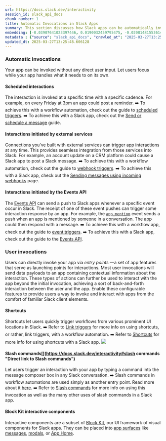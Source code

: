 ```yaml
---
url: https://docs.slack.dev/interactivity
session_id: slack_api_docs
chunk_number: 1
title: Automatic Invocations in Slack Apps
summary: This section discusses how Slack apps can be automatically invoked without user input, including scheduled interactions that occur at specific times. It provides examples such as posting reminders and references guides for implementing scheduled triggers and sending messages.
embedding: [-0.03907641023397446, 0.0190032459795475, -0.020814815536141396, 0.006179398391395807, 0.018662815913558006, -0.04999446123838425, -0.03156265243887901, 0.0023389311973005533, -0.0022735807579010725, 0.03127085417509079, -0.030808843672275543, -0.017641527578234673, -0.022395379841327667, -0.011568514630198479, 0.004434698261320591, 0.028158359229564667, -0.030298199504613876, 0.003022829070687294, 0.027210021391510963, -0.011027474887669086, 0.03297300264239311, 0.017191676422953606, 0.024498745799064636, 0.05660851672291756, -0.030760211870074272, -0.011355745606124401, -0.030419781804084778, 0.03713110089302063, -0.05121028050780296, 0.002288778545334935, 0.049848563969135284, -0.009197668172419071, -0.014285868965089321, 0.007823793217539787, 0.05096711590886116, -0.02182394452393055, 0.003215840319171548, 0.027428869158029556, 0.010942367836833, 0.015574636869132519, -0.005322245880961418, -0.014261553063988686, -0.03922230750322342, 0.016583766788244247, -0.049143388867378235, 0.017896849662065506, -0.02609146758913994, -0.02323429472744465, 0.012285847216844559, 0.026431897655129433, -0.04637132212519646, 0.006875454448163509, 0.010656650178134441, -0.00795753300189972, -0.038930512964725494, 0.011495565064251423, -0.042577967047691345, -0.03119790554046631, -0.012474299408495426, 0.004334393423050642, -0.018480442464351654, 0.023586882278323174, -0.011945418082177639, 0.018492601811885834, -0.046833332628011703, 0.006528946105390787, -0.03226782754063606, 0.027477500960230827, -0.006012223195284605, -0.015720535069704056, 0.05894288793206215, 0.03063862957060337, -0.03642592579126358, 0.049216337502002716, 0.028571737930178642, -0.027210021391510963, -0.014614139683544636, 0.056413985788822174, -0.013191631995141506, -0.0067842681892216206, 0.013276739045977592, 0.014018388465046883, -0.04685765132308006, -0.04744124412536621, -0.07727742940187454, 0.027963828295469284, -0.03837123513221741, -0.004793365020304918, -0.025629457086324692, -0.002960518468171358, 0.0031763261649757624, 0.03263257071375847, -0.005914957728236914, 0.031757183372974396, 0.02040143683552742, -0.008899792097508907, -0.012048762291669846, 0.012717463076114655, -0.0022902984637767076, 0.06623779982328415, 0.07338681071996689, -0.049167703837156296, -0.04809778556227684, -0.06779404729604721, 0.0595264807343483, -0.039781585335731506, 0.04014633223414421, 0.024365006014704704, -0.031538333743810654, -0.05242609977722168, -0.09298580884933472, 0.003065382828935981, -0.049143388867378235, 0.0007511479780077934, 0.022893864661455154, -0.037520162761211395, 0.030055036768317223, -0.014589823782444, -0.03272983804345131, -0.044109899550676346, -0.04289408028125763, -0.005422551184892654, 0.0072462791576981544, 0.01089981384575367, -0.0074712056666612625, -0.050626687705516815, -0.011373983696103096, 0.013057892210781574, -0.05339875444769859, -0.023623356595635414, 0.002411880297586322, 0.014942411333322525, -0.005741703324019909, -0.06108272820711136, -0.0002279659966006875, -0.008310120552778244, -0.05174523964524269, 0.021422725170850754, -0.02978755719959736, -0.011039633303880692, -0.00040008031646721065, -0.05315558984875679, -0.01314299926161766, -0.003098817775025964, -0.06745361536741257, -0.0027538291178643703, -0.013386162929236889, -0.027161387726664543, -0.04357494041323662, -0.01754426211118698, 0.004942302592098713, -0.001142869470641017, 0.0014164287131279707, -0.03479672968387604, -0.024924281984567642, 0.017799584195017815, -0.015708377584815025, 0.07290048897266388, 0.020547334104776382, 0.0032887894194573164, 0.012474299408495426, -0.017994115129113197, -0.0039362129755318165, 0.017909009009599686, -0.09604967385530472, -0.049799930304288864, -0.004273602738976479, 0.006279703229665756, -0.05728937312960625, 0.027988145127892494, -0.02187257818877697, -0.006638369522988796, -0.04158099740743637, 0.023805728182196617, 0.010279746726155281, -0.01597585715353489, -0.04885159432888031, -0.01901540346443653, -0.009301012381911278, 0.028887851163744926, 0.0019407505169510841, -0.0023541287519037724, -0.06312530487775803, -0.05155070871114731, -0.0160001739859581, 0.002878450555726886, -0.0378849096596241, -0.02196984365582466, -0.04165394604206085, -0.020024532452225685, 0.01196973491460085, 0.039708636701107025, -0.026650745421648026, 0.015671901404857635, 0.04308861121535301, -0.003610981395468116, 0.008352673612535, -0.012814728543162346, 0.03131948783993721, 0.008218933828175068, 0.03491831198334694, -0.016474341973662376, 0.0009088244405575097, 0.007343544624745846, 0.03713110089302063, 0.007902821525931358, -0.023842204362154007, 0.012863361276686192, -0.03581801801919937, 0.008097352460026741, 0.015015359967947006, -0.05451730638742447, 0.031027691438794136, -0.009829893708229065, -0.044815074652433395, -0.020948555320501328, 0.008638391271233559, 0.004845037125051022, -0.0239394698292017, -0.0008731097332201898, -0.010419565252959728, 0.04535003378987312, 0.01679045520722866, -0.03717973455786705, 0.020899921655654907, 0.017057934775948524, 0.02920396439731121, -0.0774233341217041, 0.03727699816226959, 0.0062979403883218765, -0.009452990256249905, 0.016899878159165382, 0.019258568063378334, -0.04590931162238121, 0.010723520070314407, -0.033167533576488495, 0.030857477337121964, -0.02116740308701992, -0.002281179651618004, -0.007793397642672062, 0.011015316471457481, 0.013215948827564716, 0.02482701651751995, 0.03863871470093727, 0.03859008476138115, 0.021325459703803062, -0.0004958260105922818, -0.03272983804345131, 0.0027325523551553488, 0.04216459020972252, 0.06502198427915573, 0.005006133113056421, 0.005209782626479864, 0.03698520362377167, 0.029179647564888, -0.08466961234807968, 0.022431854158639908, 0.04581204801797867, 0.023842204362154007, 0.018723607063293457, 0.01166578009724617, -0.004477252252399921, -0.04308861121535301, 0.0269425418227911, -0.0376417450606823, 0.02052301913499832, 0.012984942644834518, 0.06190948560833931, 0.007696132175624371, -0.028693320229649544, 0.00024069409118965268, 0.03732563182711601, 0.015355789102613926, -0.00037253444315865636, -0.04734397679567337, -0.03584233298897743, 0.017057934775948524, -0.0336538590490818, -0.012377033941447735, 0.009702232666313648, -0.006869375240057707, 0.000293126271571964, 0.01744699664413929, 0.01023719273507595, -0.014516874216496944, 0.006650527939200401, 0.007489442825317383, 0.012431745417416096, 0.01238311268389225, 0.0269425418227911, -0.018699290230870247, 0.0581161305308342, -0.019209934398531914, 0.006462076213210821, 0.04498529061675072, 0.042553652077913284, -0.002223428338766098, 0.013094366528093815, 0.016279811039566994, 0.016620241105556488, 0.014589823782444, -0.04221322387456894, 0.02318566106259823, -0.013422638177871704, 0.0595264807343483, -0.00372344464994967, 0.00041223849984817207, 0.005082122050225735, 0.05548996105790138, -0.06434112042188644, -0.008504651486873627, 0.033118899911642075, -0.005756901111453772, -0.03326479718089104, -0.03927094116806984, 0.02983618900179863, 0.044742126017808914, 0.025337660685181618, 0.016547292470932007, -0.03589096665382385, 0.0008715899894014001, 0.02558082342147827, 0.009933237917721272, -0.0233558751642704, 0.014857303351163864, -0.05748390406370163, 0.010966683737933636, 0.00199394254013896, -0.046176791191101074, -0.042505018413066864, 0.05048079043626785, -0.02469327673316002, -0.0423591211438179, 0.004610992036759853, -0.011349666863679886, -0.03131948783993721, 0.003398213069885969, 0.006820742506533861, -0.03124653920531273, 0.06468155235052109, 0.007215883582830429, -0.0098542096093297, -0.05077258497476578, -0.0277692973613739, 0.0015881630824878812, 0.04573909565806389, -0.005951432045549154, 0.0020152193028479815, -0.017933323979377747, 0.04294271394610405, -0.020875606685876846, -0.04077855870127678, -0.020912081003189087, -0.02042575366795063, -0.02703980728983879, 0.02045006863772869, -0.0065897367894649506, -0.05466320738196373, -0.006133805029094219, 0.006376968696713448, -0.04685765132308006, 0.0030000323895365, 0.021313300356268883, -0.009848130866885185, 0.006328335963189602, 0.02611578442156315, 0.02258991077542305, -0.06925302743911743, 0.011477327905595303, 0.012474299408495426, 0.06560557335615158, -0.003054744331166148, 0.052134301513433456, -0.025848304852843285, -0.04790325462818146, 0.02256559394299984, -0.007221962790936232, -0.002063852036371827, 0.007380018942058086, -0.0022067108657211065, 0.02611578442156315, 0.004510687198489904, 0.0038632636424154043, -0.06443838775157928, -0.02408536709845066, 0.011592830531299114, -0.02330724336206913, -0.0049939751625061035, -0.017264625057578087, 0.04055970907211304, 0.03985453397035599, -0.010000108741223812, 0.009142955765128136, -0.012237214483320713, 0.020267697051167488, 0.017726635560393333, 0.03618276119232178, 0.024365006014704704, 0.055830392986536026, -0.03720404952764511, 0.011538119055330753, 0.0057143475860357285, -0.02558082342147827, 0.01166578009724617, -0.007562391925603151, -0.029276913031935692, 0.031076325103640556, -0.01738620735704899, 0.004680901765823364, 0.05407961457967758, 0.022784441709518433, 0.020717550069093704, 0.00834051612764597, -0.027161387726664543, 0.0038571846671402454, -0.02104582078754902, 0.030395466834306717, 0.016255496069788933, 0.06390342861413956, 0.05899152159690857, 0.037398580461740494, -0.056365352123975754, -0.0013282818254083395, -0.020632442086935043, -0.03056568093597889, 0.0654110461473465, 0.03255962207913399, -0.022115740925073624, 0.06302803754806519, -0.07362997531890869, -0.036134131252765656, 0.023100554943084717, 0.05033489316701889, -0.007592787500470877, 0.010364853776991367, -0.017714478075504303, 0.010146006941795349, 0.020036691799759865, 0.01968410424888134, 0.027282970026135445, -0.00905784871429205, -0.005194585304707289, -0.004635308403521776, 0.028620371595025063, -0.044085584580898285, -0.008705261163413525, -0.018760081380605698, -0.06025597080588341, 0.023623356595635414, 0.012680988758802414, -0.0377633273601532, 0.03664477542042732, 0.022431854158639908, 0.019246408715844154, -0.0482436828315258, -0.003047145437449217, 0.016972828656435013, -0.01462629809975624, 0.04875432699918747, 0.04204300791025162, 0.009696153923869133, 0.013677959330379963, 0.013860332779586315, 0.01901540346443653, 0.011161214672029018, 0.006091251503676176, -0.03715541586279869, -0.0010319260181859136, 0.015513845719397068, 0.00799400731921196, 0.03331343084573746, -0.04014633223414421, 0.0625903457403183, 0.010079136118292809, -0.02840152382850647, -0.0321219265460968, 0.009021374396979809, 0.011951496824622154, -0.0036261791829019785, 0.009617125615477562, 0.016182545572519302, 0.031708549708127975, -0.049532450735569, 0.007665736600756645, 0.05675441399216652, 0.029301229864358902, -0.0031793657690286636, -0.0043404726311564445, -0.0044073425233364105, 0.027088439092040062, -0.06122862547636032, -0.007252358365803957, 0.048316631466150284, -0.011823835782706738, -0.0037112864665687084, -0.009142955765128136, -0.018614184111356735, -0.021447040140628815, 0.0054195113480091095, -0.009276696480810642, -0.011854231357574463, -0.051064383238554, -0.030006403103470802, 0.05967237800359726, 0.022237323224544525, 0.007234120741486549, 0.0037112864665687084, -0.01675398088991642, 0.015149099752306938, -0.009623204357922077, -0.01274177897721529, -0.025167446583509445, 0.015513845719397068, 0.04676038399338722, -0.01826159656047821, 0.026577794924378395, -0.027842245995998383, 0.02903374843299389, 0.03547758609056473, -0.048438213765621185, -0.009902842342853546, 0.022298114374279976, -0.005316167138516903, -0.02981187216937542, 0.009021374396979809, -0.0028176596388220787, -0.04454759508371353, -0.027939511463046074, -0.016170388087630272, 0.0023845243267714977, -0.0181156974285841, 0.01685124635696411, 0.00023005568073131144, 0.005431669764220715, -0.025678088888525963, 0.008784289471805096, -0.03645024448633194, -0.044012635946273804, 0.0008738696342334151, 0.002250784309580922, 0.006316178012639284, 0.026456212624907494, 0.03486967831850052, 0.007440810091793537, -0.03698520362377167, 0.03290005400776863, -0.012839044444262981, -0.04279681667685509, 0.00799400731921196, 0.019185617566108704, 0.008595838211476803, -0.03297300264239311, 0.009112561121582985, -0.020000217482447624, 0.041921425610780716, 0.005410392768681049, 0.005246257409453392, -0.0027249534614384174, 0.005790336057543755, -9.4320930656977e-05, -0.03350796177983284, -0.029349861666560173, 0.006504629738628864, -0.00674171419814229, -0.006881533656269312, 0.01666887290775776, 0.03156265243887901, 0.01280257012695074, -0.025653773918747902, 0.02538629248738289, 0.007690052967518568, -0.007130776531994343, -0.015136942267417908, 0.01489377859979868, -0.0021595978178083897, -0.047052182257175446, -0.0056140427477657795, 0.012194660492241383, -0.03443198278546333, 0.007586708292365074, -0.032340776175260544, -0.030979059636592865, -0.013288897462189198, 0.007021352648735046, -0.04029222950339317, -0.009592808783054352, -0.014577665366232395, 0.01751994714140892, 0.0018510838272050023, -0.01091805100440979, 0.019380148500204086, -0.04172689467668533, 0.017909009009599686, 0.014772196300327778, 0.008614075370132923, 0.011155135929584503, -0.017094410955905914, 0.015574636869132519, -0.026845276355743408, -0.006158121395856142, -0.009428673423826694, -0.019939426332712173, -0.005133794154971838, -0.05758117139339447, -0.011750887148082256, 0.003088179277256131, 0.003282710211351514, -0.007623183075338602, -0.00040349981281906366, 0.010893735103309155, 0.0023678068537265062, -0.022456170991063118, -0.005413432605564594, -0.009070007130503654, -0.017629370093345642, 0.04167826101183891, -0.021009346470236778, 0.009185509756207466, 0.02616441622376442, -0.023671988397836685, -0.025823988020420074, -0.018796555697917938, 0.020121797919273376, 0.01831022836267948, -0.024559536948800087, 0.019951583817601204, -0.015027518384158611, -0.0336538590490818, -0.010060898959636688, -0.005735624581575394, 0.008042640052735806, 0.003610981395468116, 0.03226782754063606, -0.004155060276389122, -0.03421313688158989, -0.012899835593998432, -0.016474341973662376, 0.01883303001523018, 0.023842204362154007, 0.01899108663201332, -0.044207166880369186, 0.015222049318253994, 0.022322429344058037, -0.009732628241181374, 0.00748336361721158, 0.02472975105047226, -0.005969669669866562, -0.005933194886893034, 0.001284208381548524, 0.01601233147084713, -0.0138238575309515, -0.022188689559698105, 0.051988404244184494, -0.01602448895573616, 0.033240482211112976, -0.007641420233994722, -0.025653773918747902, -0.015465212985873222, -0.01058370154350996, 0.003303987206891179, -0.00041603794670663774, 0.02257775142788887, 0.017763109877705574, -0.022103583440184593, -0.0080304816365242, 0.01745915599167347, 0.0005148231866769493, 0.02119171805679798, 0.028669003397226334, 0.02548355795443058, -0.03980590030550957, 0.038881879299879074, 0.05767843499779701, 0.03355659544467926, 0.00562316132709384, 0.005152031313627958, 0.01242566667497158, -0.03299731761217117, -0.013860332779586315, 0.018553392961621284, -0.021471356973052025, -0.005611002910882235, -0.03331343084573746, 0.006206754129379988, 0.0277692973613739, -0.013860332779586315, 0.03773900866508484, 0.029593026265501976, 0.036109812557697296, -0.03136812150478363, -0.005908878520131111, -0.030249567702412605, 1.0644349458743818e-05, -0.0016747901681810617, -0.020608125254511833, 0.0020608126651495695, 0.02466895990073681, 0.006024381145834923, -0.024498745799064636, -0.05743527412414551, 0.007088222540915012, -0.013921122997999191, -0.03440766781568527, -0.01496672723442316, -0.002044095192104578, -0.024924281984567642, 0.010790389962494373, -0.010753915645182133, 0.04428011551499367, -0.03766606003046036, -0.00689369160681963, 0.020352803170681, -0.03061431273818016, 0.011915022507309914, -0.015027518384158611, 0.006759951822459698, -0.04004906490445137, -0.015076151117682457, -0.007167250849306583, -0.020729707553982735, 0.003924054559320211, -0.009872447699308395, -0.021605096757411957, -0.01809138059616089, -0.023744938895106316, 0.0013928721891716123, -0.021495673805475235, 0.011860311031341553, 0.027064122259616852, 0.004838958382606506, -0.01308220811188221, -0.016924194991588593, 0.012644513510167599, -0.04158099740743637, 0.001123112509958446, 0.0074712056666612625, -0.03645024448633194, 0.02913101390004158, -0.017896849662065506, -0.010352695360779762, 0.014699247665703297, -0.02328292652964592, 0.012310164049267769, 0.016863403841853142, 0.022322429344058037, -0.004902788437902927, -0.03343501314520836, 0.021361934021115303, -0.030954742804169655, 0.009677916765213013, 0.01133750844746828, 0.008285803720355034, -0.009562413208186626, -0.0008054798236116767, -0.0067052398808300495, 0.01894245482981205, -0.02772066555917263, -0.03270552307367325, 0.00010021005437010899, 0.03202466294169426, -0.011440853588283062, 0.029568709433078766, 0.0011352706933394074, 0.011191610246896744, -0.01016424410045147, -0.029520075768232346, 0.013130840845406055, -0.0423591211438179, 0.024255581200122833, 0.03161128610372543, -0.0020471345633268356, 0.017860375344753265, 0.012146027758717537, -0.00987852644175291, 0.02184826135635376, -0.04209164157509804, -0.005589726381003857, -0.019136985763907433, 0.012413508258759975, -0.04817073419690132, -0.009428673423826694, 0.01739836484193802, -0.0009088244405575097, -0.0190032459795475, 0.04099740460515022, -0.02614010125398636, 0.01134358812123537, -0.025289027020335197, -0.025726722553372383, -0.03299731761217117, -0.019951583817601204, -0.011525960639119148, 0.015684060752391815, -0.025021547451615334, -0.022723650559782982, 0.005422551184892654, 0.011544197797775269, -0.10086431354284286, -0.008389148861169815, -0.006273624021559954, -0.037617430090904236, 0.003775116754695773, 0.013568536378443241, 0.011598910205066204, 0.01956252194941044, 0.018760081380605698, -0.04797620326280594, 0.02266285941004753, -0.020206905901432037, -0.003130733035504818, -0.009185509756207466, 0.01455334946513176, -0.012936309911310673, 0.04002474993467331, 0.020194748416543007, 0.002345010172575712, -0.02407320961356163, 0.004887591116130352, -0.02318566106259823, -0.01677829772233963, 0.012054841965436935, -0.009538097307085991, -0.029009433463215828, 0.008456018753349781, 0.02328292652964592, 0.034602198749780655, 0.0009209826239384711, 0.016620241105556488, 0.030055036768317223, -0.04435306414961815, -0.013021417893469334, 0.003614020999521017, 0.016413550823926926, 0.02915533073246479, 0.015027518384158611, 0.013763067312538624, -0.01748347282409668, 0.006243228912353516, 0.005015251692384481, 0.0239394698292017, -0.005583647172898054, 0.010255429893732071, 0.031149273738265038, -0.00582073163241148, -0.0012302565155550838, -0.008212855085730553, 0.025751039385795593, 0.040438126772642136, 0.0007279714336618781, 0.008553284220397472, -0.0067842681892216206, 0.018018431961536407, 0.01822512224316597, -0.025994202122092247, 0.01307005062699318, 0.02983618900179863, 0.026675060391426086, 0.03574506938457489, 0.006845058873295784, 0.023769253864884377, -0.002281179651618004, 0.023526091128587723, -0.009744786657392979, 0.008905871771275997, -0.017301099374890327, -0.03134380280971527, 0.007860267534852028, 0.017130885273218155, 0.032486673444509506, 0.011690095998346806, -0.0008351154392585158, 0.0451798215508461, 0.019927266985177994, 0.01677829772233963, -0.010729599744081497, -0.005963590461760759, -0.009848130866885185, 0.061569057404994965, 0.01023719273507595, 0.017094410955905914, 0.04586067795753479, 0.006003104615956545, 0.01270530465990305, -0.014067021198570728, 0.009051769971847534, -0.0009042650926858187, -0.019830001518130302, 0.029544392600655556, -0.0010288865305483341, 0.0073557025752961636, -0.03924662619829178, -0.007197646424174309, 0.014541191048920155, 0.007817713543772697, 0.026577794924378395, 0.04834095016121864, -0.006057816557586193, 0.030225250869989395, -0.00986028928309679, 0.0012120192404836416, 0.0032219192944467068, -0.03433471918106079, 0.033848389983177185, -0.020912081003189087, 0.02249264530837536, 0.015185575000941753, 0.011823835782706738, 0.019307199865579605, 0.0008442340767942369, -0.012298005633056164, 0.049240656197071075, -0.003951410762965679, -0.020620284602046013, 0.03576938435435295, -0.00043427522177807987, 0.005340483505278826, -0.0025456203147768974, -0.0006504629855044186, -0.011805598624050617, -0.04369652271270752, 0.011471249163150787, 0.01133750844746828, 0.007452968042343855, 0.02616441622376442, -0.0032979079987853765, 0.0038936592172831297, 0.0002836276835296303, 0.0016611121827736497, 0.03569643571972847, -0.018711449578404427, 0.020048849284648895, -0.030273884534835815, 0.010231113992631435, 0.033167533576488495, -0.009015294723212719, -0.011714412830770016, 0.03574506938457489, -0.007009194232523441, -0.033872708678245544, 0.0028085410594940186, -0.023003289476037025, -0.029009433463215828, -0.0012348158052191138, -0.02414615824818611, 0.03499126061797142, -0.03431040048599243, -0.032340776175260544, -0.010170322842895985, 0.004197613801807165, 0.00356234866194427, 0.015234207734465599, -0.023647671565413475, 0.01424939464777708, -0.01669318974018097, -0.049240656197071075, 0.0011747847311198711, 0.048413898795843124, -0.004808562807738781, 0.03837123513221741, 0.02031632885336876, -0.009787339717149734, -0.014772196300327778, 0.011848152615129948, -0.016377076506614685, 0.047708723694086075, -0.016559449955821037, -0.007531996350735426, 0.012547248043119907, -0.013288897462189198, 0.03503989428281784, -0.0011185531038790941, 0.04503392055630684, 0.03294868394732475, 0.003957489505410194, -0.02246832847595215, -0.008261487819254398, -0.0026155298110097647, -0.027210021391510963, 0.03810375556349754, 0.005914957728236914, 0.00381767051294446, 0.01308220811188221, -0.0016231178306043148, -0.02621304988861084, 0.015878591686487198, -0.02474190853536129, -0.010328379459679127, 0.028571737930178642, 0.04160531237721443, 0.005313127301633358, -0.02830425836145878, -0.036061178892850876, 0.013580693863332272, -0.00874173641204834, -0.03576938435435295, -0.00907608587294817, 0.012510773725807667, -0.0022112701553851366, 0.03343501314520836, 0.007094301749020815, -0.020292013883590698, 0.018067065626382828, 0.03275415301322937, -0.03406723961234093, 0.03406723961234093, 0.025896936655044556, 0.028644686564803123, 0.00021409806504379958, 0.019513888284564018, -0.010869418270885944, 0.015404421836137772, 0.017045777291059494, 0.03056568093597889, -0.014067021198570728, -0.04790325462818146, 0.009562413208186626, -0.03591528162360191, -0.018796555697917938, -0.031538333743810654, 0.014127812348306179, -0.0015957619762048125, -0.00140579033177346, 0.009957554750144482, -0.04975130036473274, -0.013836015947163105, 0.006510708946734667, 0.0015121743781492114, -0.019331516698002815, 0.00437086820602417, -0.027866562828421593, 0.019866475835442543, 0.024328531697392464, -0.033726807683706284, 0.011525960639119148, -0.029617341235280037, 0.0423591211438179, -0.012486457824707031, 0.003018269781023264, 0.011173373088240623, 0.00492710480466485, -0.0451798215508461, -0.03703383728861809, -0.0094408318400383, 0.03783627599477768, 0.016960669308900833, -0.018674973398447037, -0.018747923895716667, 0.00562316132709384, -0.010267588309943676, 0.03127085417509079, 0.0006542624323628843, -0.010103452950716019, -0.009392199106514454, 0.022213006392121315, 0.008468177169561386, -0.015234207734465599, -0.013495586812496185, 0.023878678679466248, 0.06166632100939751, 0.004708257503807545, -0.013544219546020031, -0.029471443966031075, 0.011307112872600555, -0.024596011266112328, -0.0034255690407007933, -0.0021322418469935656, 0.002346529858186841, -0.018237279728055, 0.04588499665260315, 0.016194704920053482, 0.0225291196256876, -0.022419694811105728, 0.014772196300327778, -0.03290005400776863, 0.0017082252306863666, -0.006729556247591972, -0.033191848546266556, -0.01593938283622265, 0.002481789793819189, -0.02847447246313095, -0.0034255690407007933, 0.0335322767496109, -0.005711308214813471, 0.03769037872552872, -0.022310271859169006, 0.006644448731094599, -0.016997143626213074, 0.04097308963537216, 0.05179387331008911, -0.0023054960183799267, -0.02686959132552147, 0.009240221232175827, 0.00016575027257204056, -0.02830425836145878, -0.003158089006319642, 0.0035471508745104074, 0.023477457463741302, -0.01899108663201332, 0.03185444697737694, -6.850852969364496e-06, -0.0024665920063853264, 0.021471356973052025, -0.03944115713238716, 0.01816433109343052, -0.026553478091955185, 0.030760211870074272, 0.008632312528789043, -0.028547421097755432, 0.01756857894361019, 0.007057826966047287, 0.0064134434796869755, 0.016498658806085587, -0.005413432605564594, -0.006304019596427679, -0.014662772417068481, 0.005522856023162603, 0.015817800536751747, -0.008522888645529747, 0.0028085410594940186, 0.04748987779021263, 0.030127985402941704, -0.0012370954500511289, -0.005696110427379608, -0.005933194886893034, 0.010285825468599796, 0.012984942644834518, -0.0030121905729174614, -0.028936482965946198, -0.03333774581551552, -0.01761721260845661, 0.006607974413782358, -0.04432874917984009, -0.020012374967336655, -0.03985453397035599, -0.019477413967251778, 0.005255375988781452, 0.009969713166356087, -0.025264712050557137, -0.004279681481420994, -0.009586730040609837, 0.01754426211118698, 0.014115653932094574, -0.011057870462536812, -0.01160498894751072, -0.007519838400185108, -0.013361847028136253, 0.00565051706507802, 0.07659657299518585, -0.025969885289669037, -0.0032735916320234537, 0.01742268167436123, -0.004255365114659071, 0.004799444228410721, 0.014395292848348618, 0.006328335963189602, -0.037617430090904236, -0.044036950916051865, -0.03591528162360191, 0.02922827936708927, 0.024365006014704704, -0.0033921340946108103, -0.0013153637992218137, -0.013969755731523037, 0.005115556996315718, 0.015744851902127266, 0.013702276162803173, -0.01160498894751072, 0.0009688554564490914, 0.03647455945611, 0.009629284031689167, 0.020778341218829155, -0.014674930833280087, -0.03550190478563309, 0.03217056021094322, 0.0014095897786319256, 0.02485133334994316, -0.009386119432747364, -0.010188560001552105, -0.03260825574398041, 0.011775203049182892, 0.008808606304228306, -0.022893864661455154, 0.010291905142366886, 0.0028389364015311003, -0.021374091506004333, 0.00038279290311038494, 0.0225291196256876, -0.012079157866537571, -0.02550787478685379, 0.021471356973052025, -0.020766181871294975, -0.005914957728236914, -0.0023723661433905363, -0.007987928576767445, -0.03523442521691322, 0.008601916953921318, -0.009544176049530506, -0.020863447338342667, 0.0377633273601532, 0.028206992894411087, -0.019331516698002815, -0.003851105459034443, 0.0050274101085960865, 0.01749563030898571, 0.04019496589899063, -0.011775203049182892, -0.00981773529201746, -0.05704621225595474, 0.06195811927318573, 0.01610959693789482, 0.011173373088240623, -0.017665844410657883, -0.019185617566108704, -0.02779361419379711, -0.002670241752639413, -0.013434795662760735, 0.0011398299830034375, 0.023659830912947655, 0.019854318350553513, 0.03054136410355568, 0.03209761157631874, -0.014480399899184704, -0.00020269976812414825, -0.02390299364924431, -0.026796642690896988, 0.03433471918106079, 0.0075380755588412285, -0.012340559624135494, -0.01675398088991642, 0.009258459322154522, 0.011051791720092297, -0.03878461569547653, 0.005379997659474611, 0.023684147745370865, -0.006291861645877361, -0.019112668931484222, 0.007264516316354275, 0.01687556318938732, -0.02262638509273529, 0.05981827527284622, 0.021325459703803062, 0.02255343645811081, 0.010255429893732071, -0.03705815225839615, 0.024158315733075142, -0.028741952031850815, -0.015878591686487198, 0.00803656131029129, 0.007854188792407513, 0.014054863713681698, -0.006936245132237673, -0.00017942822887562215, 0.015696218237280846, -0.036839306354522705, -0.007161171641200781, 0.016948511824011803, 0.02327076904475689, -0.022067109122872353, -0.004264483693987131, 0.015550320036709309, 0.007927137427031994, 0.0045897155068814754, -0.016948511824011803, -0.026626428589224815, 0.020231222733855247, -0.010310142301023006, -0.04374515637755394, 0.014103496447205544, -0.016547292470932007, -0.02262638509273529, 0.03559916839003563, -0.02027985453605652, 0.0050942800007760525, -0.00020459947700146586, -0.0322435088455677, -0.009331407956779003, 0.041240569204092026, -0.015367947518825531, 0.015355789102613926, -0.006133805029094219, -0.003945331554859877, -0.051064383238554, 0.005197624675929546, -0.013386162929236889, -0.024206949397921562, 0.010267588309943676, 0.0007842030026949942, -0.00490886764600873, 0.0336538590490818, -0.015209890902042389, 0.00010543427197262645, 0.002937721787020564, -0.01906403712928295, 0.019501730799674988, -0.012717463076114655, 0.004741692449897528, -0.023112712427973747, 0.01744699664413929, 0.01889382116496563, 0.04372083768248558, 0.03406723961234093, -0.013009259477257729, -0.019088352099061012, -0.021641571074724197, -0.031076325103640556, 0.010273667052388191, -0.01959899626672268, -0.0074590472504496574, -0.02981187216937542, 0.005769059527665377, -0.03513715788722038, 0.017738793045282364, -0.012693146243691444, -0.017313256859779358, -0.009215905331075191, 0.012547248043119907, -0.008869396522641182, -0.026383263990283012, 0.003431648015975952, -0.032462358474731445, 0.009805576875805855, 0.026723694056272507, -0.010869418270885944, -2.8353269954095595e-05, 0.022942498326301575, -0.03207329660654068, -0.0409487709403038, -0.040365178138017654, -0.0014179485151544213, 0.005604923702776432, -0.009215905331075191, 0.008474255912005901, 0.006820742506533861, -0.03508852422237396, -0.01814001426100731, 0.005592765752226114, 0.02182394452393055, -0.04539866745471954, 0.004066913388669491, 0.010449960827827454, -0.015100467018783092, 0.04075424000620842, 0.0016656715888530016, 0.004197613801807165, -0.007696132175624371, 0.02837720699608326, 0.030079353600740433, -0.006462076213210821, -0.03562348708510399, -0.023781413212418556, 0.010504673235118389, -0.003051704727113247, 0.01756857894361019, -0.017653686925768852, 0.00875389389693737, -0.0025030665565282106, 0.020121797919273376, -0.06215265020728111, 0.02403673529624939, 0.033070266246795654, 0.006310098804533482, 0.02913101390004158, 0.02628599852323532, -0.0017735754372552037, 0.013945439830422401, -0.002337411278858781, -0.0009057848947122693, -0.06536240875720978, 0.0032735916320234537, 0.007057826966047287, -0.019817844033241272, 0.04753850772976875, -0.014006230980157852, 0.007720448542386293, -0.0035745068453252316, 0.0008997058030217886, -0.03484536334872246, 0.021507831290364265, 0.010528989136219025, -0.04085150733590126, 0.024474428966641426, -1.700246320979204e-05, -0.02246832847595215, -0.02178747020661831, -0.0028890890534967184, -0.013325372710824013, -0.00472953449934721, -0.007367860991507769, 0.0034012526739388704, -0.012115633115172386, 0.003474201774224639, -0.003234077477827668, 0.015039676800370216, 0.04323451220989227, -0.004446856677532196, -0.007410414516925812, 0.03292436897754669, 0.028936482965946198, 0.023720622062683105, 0.034626513719558716, -0.0012066999915987253, -0.004510687198489904, 0.003525874111801386, 0.014820829033851624, -0.00546206533908844, 0.019343674182891846, -0.0004475732275750488, -0.0727059543132782, 0.014310185797512531, -0.012559406459331512, -0.00907608587294817, -0.027866562828421593, 0.021459199488162994, -0.0066930814646184444, 0.004975737538188696, -0.022431854158639908, 0.03409155458211899, -0.005519816651940346, 0.0021550385281443596, -0.017702318727970123, 0.035331688821315765, 0.012498615309596062, 0.005945353303104639, -0.002322213491424918, -0.013130840845406055, -0.004325274843722582, -0.02543492615222931, -0.026504846289753914, 0.01280257012695074, 0.0018769199959933758, -0.01751994714140892, -0.007677894551306963, -0.0041824160143733025, -0.010316221043467522, 0.010972763411700726, -0.011331429705023766, 0.00010191979527007788, 0.001062321476638317, -0.009033532813191414, -0.008383069187402725, -0.0008115589153021574, 0.0023951628245413303, 0.022784441709518433, -0.005738663952797651, 0.023477457463741302, 0.020194748416543007, 0.009392199106514454, 0.026626428589224815, -0.014261553063988686, 0.0269425418227911, 0.018237279728055, 0.00265048467554152, 0.06366026401519775, -0.0007439290056936443, 0.025313343852758408, -0.021276826038956642, -0.004139862488955259, 0.010006187483668327, -0.00046315090730786324, 0.00951986014842987, -0.009957554750144482, -0.01307005062699318, -0.028571737930178642, 0.03404292091727257, -0.027501817792654037, -0.0013921123463660479, 0.007623183075338602, -0.011228085495531559, 0.01134358812123537, 0.004902788437902927, 0.00027564886840991676, 0.003629218554124236, 0.03491831198334694, -0.0007302510784938931, 0.002331332303583622, -0.02767203189432621, -0.010401328094303608, 0.015428738668560982, 0.028036776930093765, 0.023051921278238297, -0.023671988397836685, 0.014431767165660858, 0.030006403103470802, 0.049216337502002716, 0.009070007130503654, 0.051307547837495804, -0.02114308625459671, -0.012717463076114655, 0.001866281614638865, 0.022723650559782982, 0.009902842342853546, 0.024948598816990852, 0.010668808594346046, 0.021325459703803062, -0.0034194898325949907, 0.009939317591488361, -0.018383176997303963, -0.021994158625602722, 0.020754024386405945, 0.018492601811885834, 0.043331775814294815, -0.009769102558493614, 0.03428608551621437, 0.013969755731523037, -0.029665974900126457, -0.0003039546718355268, 0.0246446430683136, -0.021568622440099716, -0.022869547829031944, -0.018747923895716667, 0.030444098636507988, 0.022942498326301575, 0.022322429344058037, -0.0246446430683136, -0.030468415468931198, 0.0032310381066054106, -0.015477371402084827, 0.008583679795265198, -0.04055970907211304, 0.05048079043626785, -0.019830001518130302, 0.011945418082177639, -0.033872708678245544, -0.024267740547657013, -0.048413898795843124, -0.004191534593701363, -0.009179431013762951, 0.03287573531270027, -0.019902950152754784, 0.02558082342147827, 0.014735721983015537, 0.0254106093198061, -0.012194660492241383, -0.01895461231470108, -0.019136985763907433, 0.017215991392731667]
metadata : {"source": "slack_api_docs", "crawled_at": "2025-03-27T13:25:48.605088", "url_path": "/interactivity", "chunk_size": 4872}
updated_dt: 2025-03-27T13:25:48.606128
---
```

### Automatic invocations[​](https://docs.slack.dev/interactivity#automatic "Direct link to Automatic invocations")
Your app can be invoked without any direct user input. Let users focus while your app handles what it needs to on its own.
#### Scheduled interactions[​](https://docs.slack.dev/interactivity#scheduled-interactions "Direct link to Scheduled interactions")
The interaction is invoked at a specific time with a specific cadence.
For example, on every Friday at 3pm an app could post a reminder.
➡️ To achieve this with a workflow automation, check out the guide to [scheduled triggers](https://tools.slack.dev/deno-slack-sdk/guides/creating-scheduled-triggers).
➡️ To achieve this with a Slack app, check out the [Send or schedule a message](https://docs.slack.dev/messaging/sending-and-scheduling-messages) guide.
#### Interactions initiated by external services[​](https://docs.slack.dev/interactivity#interactions-initiated-by-external-services "Direct link to Interactions initiated by external services")
Connections you've built with external services can trigger app interactions at any time. This provides seamless integration from those services into Slack.
For example, an account update on a CRM platform could cause a Slack app to post a Slack message.
➡️ To achieve this with a workflow automation, check out the guide to [webhook triggers](https://tools.slack.dev/deno-slack-sdk/guides/creating-webhook-triggers).
➡️ To achieve this with a Slack app, check out the [Sending messages using incoming webhooks](https://docs.slack.dev/messaging/sending-messages-using-incoming-webhooks) page.
#### Interactions initiated by the Events API[​](https://docs.slack.dev/interactivity#interactions-initiated-by-the-events-api "Direct link to Interactions initiated by the Events API")
The [Events API](https://docs.slack.dev/apis/events-api/) can send a push to Slack apps whenever a specific event occur in Slack. The receipt of one of these event pushes can trigger some interaction response by an app.
For example, the [`app_mention`](https://docs.slack.dev/reference/events/app_mention) event sends a push when an app is mentioned by someone in a conversation. The app could then respond with a message.
➡️ To achieve this with a workflow app, check out the guide to [event triggers](https://tools.slack.dev/deno-slack-sdk/guides/creating-event-triggers).
➡️ To achieve this with a Slack app, check out the guide to the [Events API](https://docs.slack.dev/apis/events-api/).
### User invocations[​](https://docs.slack.dev/interactivity#user "Direct link to User invocations")
Users can directly invoke your app via _entry points_ —a set of app features that serve as launching points for interactions. Most user invocations will send data payloads to an app containing contextual information about the interaction. These types of actions can further be used to interact with the app beyond the initial invocation, achieving a sort of back-and-forth interaction between the user and the app.
Enable these configurable features to provide users a way to invoke and interact with apps from the comfort of familiar Slack client elements.
#### Shortcuts[​](https://docs.slack.dev/interactivity#shortcuts "Direct link to Shortcuts")
Shortcuts let users quickly trigger workflows from various prominent UI locations in Slack.
➡️ Refer to [Link triggers](https://tools.slack.dev/deno-slack-sdk/guides/creating-link-triggers) for more info on using shortcuts, or rather, link triggers, with a workflow automation.
➡️ Refer to [Shortcuts](https://docs.slack.dev/interactivity/implementing-shortcuts) for more info for using shortcuts with a Slack app.
![](https://docs.slack.dev/assets/images/global_shortcuts-86eaf0fd44a7a36b2a215396ae78b3aa.svg)
#### Slash commands[​](https://docs.slack.dev/interactivity#slash commands "Direct link to Slash commands")
Let users trigger an interaction with your app by typing a command into the message composer box in any Slack conversation.
➡️ Slash commands in workflow automations are used simply as another entry point. Read more about it [here](https://docs.slack.dev/faq#slashcommands).
➡️ Refer to [Slash commands](https://docs.slack.dev/interactivity/implementing-slash-commands) for more info on using this invocation as well as the many other uses of slash commands in a Slack app.
#### Block Kit interactive components[​](https://docs.slack.dev/interactivity#block-kit-interactive-components "Direct link to Block Kit interactive components")
Interactive components are a subset of [Block Kit](https://docs.slack.dev/block-kit), our UI framework of visual components for Slack apps. They can be placed into [app surfaces](https://docs.slack.dev/surfaces) like [messages](https://docs.slack.dev/messaging), [modals](https://docs.slack.dev/surfaces/modals), or [App Home](https://docs.slack.dev/surfaces/app-home).